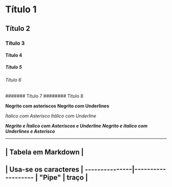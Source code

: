 # Título 1
## Título 2
### Título 3
#### Título 4
##### Título 5
###### Título 6
####### Título 7
######## Título 8


**Negrito com asteriscos**
__Negrito com Underlines__

*Ítalico com Asterisco*
_Itálico com Underline_

**_Negrito e Ítalico com Asteriscos e Underline_**
__*Negrito e ítalico com Underlines e Asterisco*__

-----------------------------------
| Tabela  em Markdown             |
-----------------------------------
| Usa-se os caracteres            |
---------------|-------------------
|   "Pipe"     |    traço         |
-----------------------------------
